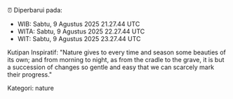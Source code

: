 ⏰ Diperbarui pada:
- WIB: Sabtu, 9 Agustus 2025 21.27.44 UTC
- WITA: Sabtu, 9 Agustus 2025 22.27.44 UTC
- WIT: Sabtu, 9 Agustus 2025 23.27.44 UTC

Kutipan Inspiratif:
"Nature gives to every time and season some beauties of its own; and from morning to night, as from the cradle to the grave, it is but a succession of changes so gentle and easy that we can scarcely mark their progress."


Kategori: nature


